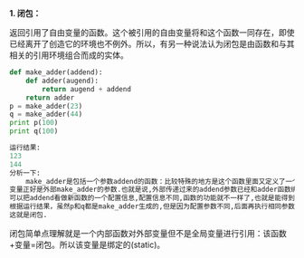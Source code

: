 **1. 闭包：**

返回引用了自由变量的函数。这个被引用的自由变量将和这个函数一同存在，即使已经离开了创造它的环境也不例外。所以，有另一种说法认为闭包是由函数和与其相关的引用环境组合而成的实体。
```python
def make_adder(addend):
    def adder(augend):
        return augend + addend
    return adder
p = make_adder(23)
q = make_adder(44)
print p(100)
print q(100)

运行结果:
123
144
分析一下:
    make_adder是包括一个参数addend的函数：比较特殊的地方是这个函数里面又定义了一个新函数,这个新函数里面的一个
变量正好是外部make_adder的参数.也就是说,外部传递过来的addend参数已经和adder函数绑定到一起了,形成了一个新函数,我们
可以把addend看做新函数的一个配置信息,配置信息不同,函数的功能就不一样了,也就是能得到定制之后的函数.
根据运行结果，虽然p和q都是make_adder生成的,但是因为配置参数不同,后面再执行相同参数的函数后得到了不同的结果.
这就是闭包.
```
闭包简单点理解就是一个内部函数对外部变量但不是全局变量进行引用：该函数+变量=闭包。所以该变量是绑定的(static)。